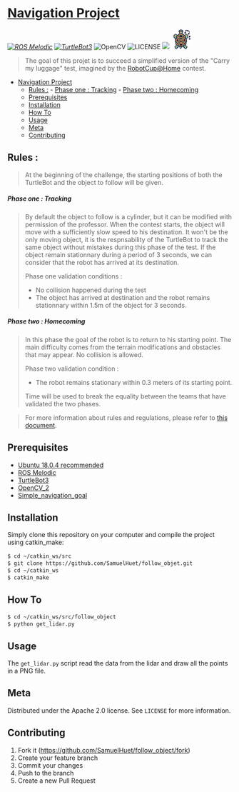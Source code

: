 # [Navigation Project](https://github.com/SamuelHuet/simple_navigation_goals)

_[![ROS Melodic](https://img.shields.io/badge/ROS-Melodic-red)](http://wiki.ros.org/melodic/Installation/Ubuntu)_ _[![TurtleBot3](https://img.shields.io/badge/TurtleBot-3-brightgreen)](http://emanual.robotis.com/docs/en/platform/turtlebot3/pc_setup/)_ ![OpenCV](https://img.shields.io/badge/OpenCV-2-yellow) ![LICENSE](https://img.shields.io/badge/LICENSE-Apache%202.0-informational)
<img src="https://upload.wikimedia.org/wikipedia/commons/thumb/b/bb/Ros_logo.svg/800px-Ros_logo.svg.png" width="110"> ![MelodicTurtle][melodic-turtle]

>The goal of this projet is to succeed a simplified version of the "Carry my luggage" test, imagined by the [RobotCup@Home](https://athome.robocup.org) contest.

- [Navigation Project](#navigation-project)
  - [Rules :](#rules)
        - [Phase one : Tracking](#phase-one--tracking)
        - [Phase two : Homecoming](#phase-two--homecoming)
  - [Prerequisites](#prerequisites)
  - [Installation](#installation)
  - [How To](#how-to)
  - [Usage](#usage)
  - [Meta](#meta)
  - [Contributing](#contributing)


## Rules :

>At the beginning of the challenge, the starting positions of both the TurtleBot and the object to follow will be given.

##### Phase one : Tracking

>By default the object to follow is a cylinder, but it can be modified with permission of the professor. When the contest starts, the object will move with a sufficiently slow speed to his destination. It won't be the only moving object, it is the respnsability of the TurtleBot to track the same object without mistakes during this phase of the test. If the object remain stationnary during a period of 3 seconds, we can consider that the robot has arrived at its destination.
>
>Phase one validation conditions :
>  - No collision happened during the test
>  - The object has arrived at destination and the robot remains stationnary within 1.5m of the object for 3 seconds.

##### Phase two : Homecoming

>In this phase the goal of the robot is to return to his starting point. The main difficulty comes from the terrain modifications and obstacles that may appear. No collision is allowed.
>
>Phase two validation condition :
>  - The robot remains stationary within 0.3 meters of its starting point.
>
>Time will be used to break the equality between the teams that have validated the two phases.

>For more information about rules and regulations, please refer to [this document](https://robocupathome.github.io/RuleBook/rulebook/master.pdf).

## Prerequisites

- [Ubuntu 18.0.4 recommended](https://ubuntu.com/download/desktop)
- [ROS Melodic](http://wiki.ros.org/melodic/Installation/Ubuntu)
- [TurtleBot3](http://emanual.robotis.com/docs/en/platform/turtlebot3/pc_setup/)
- [OpenCV_2](https://opencv.org/)
- [Simple_navigation_goal](https://gitlab.com/catie_robotics/slam/tiago/simple_navigation_goals)

## Installation

Simply clone this repository on your computer and compile the project using catkin_make:
```
$ cd ~/catkin_ws/src
$ git clone https://github.com/SamuelHuet/follow_objet.git
$ cd ~/catkin_ws
$ catkin_make
```

## How To

```
$ cd ~/catkin_ws/src/follow_object
$ python get_lidar.py
```

## Usage

The `get_lidar.py` script read the data from the lidar and draw all the points in a PNG file. 

## Meta

Distributed under the Apache 2.0 license. See ``LICENSE`` for more information.

## Contributing

1. Fork it (<https://github.com/SamuelHuet/follow_object/fork>)
2. Create your feature branch
3. Commit your changes
4. Push to the branch
5. Create a new Pull Request

<!-- Markdown link & img dfn's -->
[melodic-turtle]: https://raw.githubusercontent.com/ros/ros_tutorials/melodic-devel/turtlesim/images/melodic.png
